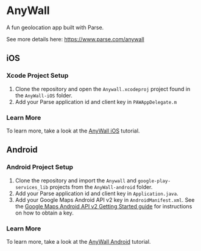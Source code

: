 # AnyWall

A fun geolocation app built with Parse.

See more details here: https://www.parse.com/anywall

## iOS

### Xcode Project Setup

1. Clone the repository and open the `Anywall.xcodeproj` project found in the `AnyWall-iOS` folder.
2. Add your Parse application id and client key in `PAWAppDelegate.m`

### Learn More

To learn more, take a look at the [AnyWall iOS](https://parse.com/tutorials/anywall) tutorial. 

## Android

### Android Project Setup

1. Clone the repository and import the `Anywall` and `google-play-services_lib` projects from the `AnyWall-android` folder.
2. Add your Parse application id and client key in `Application.java`.
3. Add your Google Maps Android API v2 key in `AndroidManifest.xml`. See the [Google Maps Android API v2 Getting Started guide](https://developers.google.com/maps/documentation/android/start#get_an_android_certificate_and_the_google_maps_api_key) for instructions on how to obtain a key.

### Learn More

To learn more, take a look at the [AnyWall Android](https://www.parse.com/tutorials/anywall-android) tutorial.
